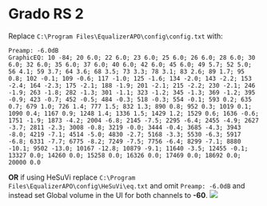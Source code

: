 # Grado RS 2
Replace `C:\Program Files\EqualizerAPO\config\config.txt` with:
```
Preamp: -6.0dB
GraphicEQ: 10 -84; 20 6.0; 22 6.0; 23 6.0; 25 6.0; 26 6.0; 28 6.0; 30 6.0; 32 6.0; 35 6.0; 37 6.0; 40 6.0; 42 6.0; 45 6.0; 49 5.7; 52 5.0; 56 4.1; 59 3.7; 64 3.6; 68 3.5; 73 3.3; 78 3.1; 83 2.6; 89 1.7; 95 0.8; 102 -0.1; 109 -0.6; 117 -1.0; 125 -1.6; 134 -2.0; 143 -2.2; 153 -2.4; 164 -2.3; 175 -2.1; 188 -1.9; 201 -2.1; 215 -2.2; 230 -2.1; 246 -1.9; 263 -1.8; 282 -1.3; 301 -1.1; 323 -1.2; 345 -1.3; 369 -1.2; 395 -0.9; 423 -0.7; 452 -0.5; 484 -0.3; 518 -0.3; 554 -0.1; 593 0.2; 635 0.7; 679 1.0; 726 1.4; 777 1.5; 832 1.3; 890 0.8; 952 0.3; 1019 0.1; 1090 0.4; 1167 0.9; 1248 1.4; 1336 1.5; 1429 1.2; 1529 0.6; 1636 -0.6; 1751 -1.9; 1873 -4.2; 2004 -6.8; 2145 -7.5; 2295 -6.4; 2455 -4.9; 2627 -3.7; 2811 -2.3; 3008 -0.8; 3219 -0.0; 3444 -0.4; 3685 -4.3; 3943 -8.0; 4219 -7.1; 4514 -5.0; 4830 -2.7; 5168 -3.3; 5530 -6.3; 5917 -6.8; 6331 -7.7; 6775 -8.2; 7249 -7.5; 7756 -6.4; 8299 -7.1; 8880 -10.1; 9502 -13.0; 10167 -12.8; 10879 -9.1; 11640 -3.5; 12455 -0.1; 13327 0.0; 14260 0.0; 15258 0.0; 16326 0.0; 17469 0.0; 18692 0.0; 20000 0.0
```
**OR** if using HeSuVi replace `C:\Program Files\EqualizerAPO\config\HeSuVi\eq.txt` and omit `Preamp: -6.0dB` and instead set Global volume in the UI for both channels to **-60**.
![](https://raw.githubusercontent.com/jaakkopasanen/AutoEq/master/results/Sonoma%20Model%20One/headphoncecom/onear/Grado%20RS%202/Grado%20RS%202.png)